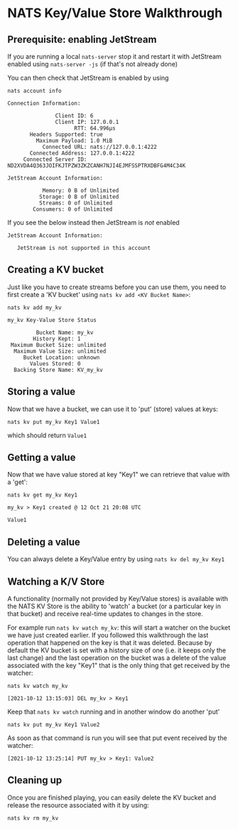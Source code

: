 # NATS Key/Value Store Walkthrough

## Prerequisite: enabling JetStream

If you are running a local `nats-server` stop it and restart it with JetStream enabled using `nats-server -js` (if that's not already done)

You can then check that JetStream is enabled by using

```shell
nats account info
``` 
```
Connection Information:

               Client ID: 6
               Client IP: 127.0.0.1
                     RTT: 64.996µs
       Headers Supported: true
         Maximum Payload: 1.0 MiB
           Connected URL: nats://127.0.0.1:4222
       Connected Address: 127.0.0.1:4222
     Connected Server ID: ND2XVDA4Q363JOIFKJTPZW3ZKZCANH7NJI4EJMFSSPTRXDBFG4M4C34K

JetStream Account Information:

           Memory: 0 B of Unlimited
          Storage: 0 B of Unlimited
          Streams: 0 of Unlimited
        Consumers: 0 of Unlimited 
```

If you see the below instead then JetStream is _not_ enabled

```text
JetStream Account Information:

   JetStream is not supported in this account
```

## Creating a KV bucket

Just like you have to create streams before you can use them, you need to first create a 'KV bucket' using `nats kv add <KV Bucket Name>`:

```shell
nats kv add my_kv
```
```text
my_kv Key-Value Store Status

         Bucket Name: my_kv
        History Kept: 1
 Maximum Bucket Size: unlimited
  Maximum Value Size: unlimited
     Bucket Location: unknown
       Values Stored: 0
  Backing Store Name: KV_my_kv
```

## Storing a value

Now that we have a bucket, we can use it to 'put' (store) values at keys:

```shell
nats kv put my_kv Key1 Value1
```

which should return `Value1`
## Getting a value

Now that we have value stored at key "Key1" we can retrieve that value with a 'get':

```shell
nats kv get my_kv Key1
```
```
my_kv > Key1 created @ 12 Oct 21 20:08 UTC

Value1

```

## Deleting a value

You can always delete a Key/Value entry by using `nats kv del my_kv Key1`

## Watching a K/V Store

A functionality (normally not provided by Key/Value stores) is available with the NATS KV Store is the ability to 'watch' a bucket (or a particular key in that bucket) and receive real-time updates to changes in the store.

For example run `nats kv watch my_kv`: this will start a watcher on the bucket we have just created earlier. If you followed this walkthrough the last operation that happened on the key is that it was deleted. Because by default the KV bucket is set with a history size of one (i.e. it keeps only the last change) and the last operation on the bucket was a delete of the value associated with the key "Key1" that is the only thing that get received by the watcher:

```shell
nats kv watch my_kv
```
```
[2021-10-12 13:15:03] DEL my_kv > Key1
```

Keep that `nats kv watch` running and in another window do another 'put'

```shell
nats kv put my_kv Key1 Value2
```

As soon as that command is run you will see that put event received by the watcher:

```shell
[2021-10-12 13:25:14] PUT my_kv > Key1: Value2
```

## Cleaning up

Once you are finished playing, you can easily delete the KV bucket and release the resource associated with it by using:

```shell
nats kv rm my_kv
```